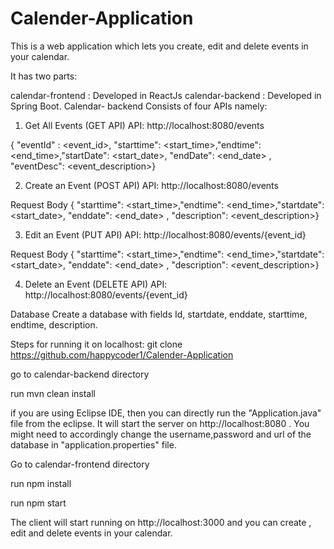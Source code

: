 # Calender-Application

This is a web application which lets you create, edit and delete events in your calendar.

It has two parts:

calendar-frontend : Developed in ReactJs
calendar-backend : Developed in Spring Boot.
Calendar- backend
Consists of four APIs namely:

1) Get All Events (GET API)
API: http://localhost:8080/events

{ "eventId" : <event_id>, "starttime": <start_time>,"endtime": <end_time>,"startDate": <start_date>, "endDate": <end_date> , "eventDesc": <event_description>}

2) Create an Event (POST API)
API: http://localhost:8080/events

Request Body { "starttime": <start_time>,"endtime": <end_time>,"startdate": <start_date>, "enddate": <end_date> , "description": <event_description>}

3) Edit an Event (PUT API)
API: http://localhost:8080/events/{event_id}

Request Body { "starttime": <start_time>,"endtime": <end_time>,"startdate": <start_date>, "enddate": <end_date> , "description": <event_description>}

4) Delete an Event (DELETE API)
API: http://localhost:8080/events/{event_id}

Database
Create a database with fields Id, startdate, enddate, starttime, endtime, description.

Steps for running it on localhost:
git clone https://github.com/happycoder1/Calender-Application

go to calendar-backend directory

run mvn clean install

if you are using Eclipse IDE, then you can directly run the "Application.java" file from the eclipse. It will start the server on http://localhost:8080 . You might need to accordingly change the username,password and url of the database in "application.properties" file.

Go to calendar-frontend directory

run npm install

run npm start

The client will start running on http://localhost:3000 and you can create , edit and delete events in your calendar.
